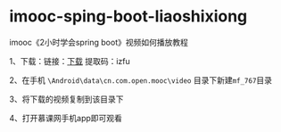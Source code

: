 # imooc-sping-boot-liaoshixiong
imooc《2小时学会spring boot》视频如何播放教程

1、下载：链接：[下载](https://pan.baidu.com/s/1cB9N27icbI0xRBLNQdRKAQ) 提取码：izfu 

2、在手机 `\Android\data\cn.com.open.mooc\video` 目录下新建`mf_767`目录

3、将下载的视频复制到该目录下

4、打开慕课网手机app即可观看
